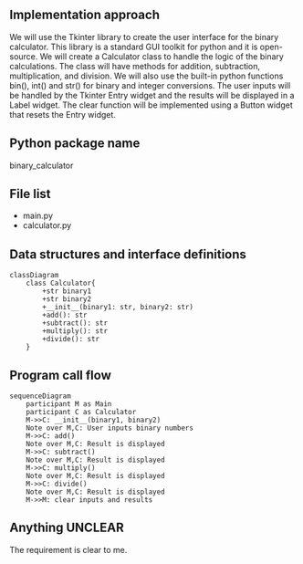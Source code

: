 ## Implementation approach

We will use the Tkinter library to create the user interface for the binary calculator. This library is a standard GUI toolkit for python and it is open-source. We will create a Calculator class to handle the logic of the binary calculations. The class will have methods for addition, subtraction, multiplication, and division. We will also use the built-in python functions bin(), int() and str() for binary and integer conversions. The user inputs will be handled by the Tkinter Entry widget and the results will be displayed in a Label widget. The clear function will be implemented using a Button widget that resets the Entry widget.

## Python package name

binary_calculator

## File list

- main.py
- calculator.py

## Data structures and interface definitions


    classDiagram
        class Calculator{
            +str binary1
            +str binary2
            +__init__(binary1: str, binary2: str)
            +add(): str
            +subtract(): str
            +multiply(): str
            +divide(): str
        }
    

## Program call flow


    sequenceDiagram
        participant M as Main
        participant C as Calculator
        M->>C: __init__(binary1, binary2)
        Note over M,C: User inputs binary numbers
        M->>C: add()
        Note over M,C: Result is displayed
        M->>C: subtract()
        Note over M,C: Result is displayed
        M->>C: multiply()
        Note over M,C: Result is displayed
        M->>C: divide()
        Note over M,C: Result is displayed
        M->>M: clear inputs and results
    

## Anything UNCLEAR

The requirement is clear to me.

